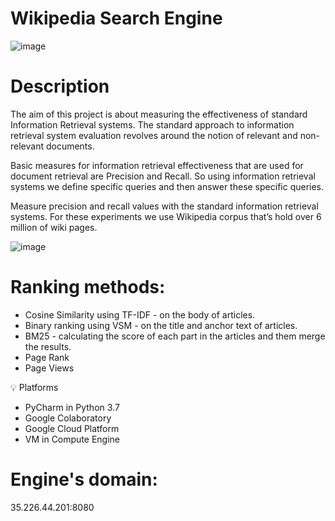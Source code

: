 # Wikipedia Search Engine
![image](https://user-images.githubusercontent.com/76015915/212551748-daeb7d77-30ef-4af4-9ddf-a504e8c74468.png)

 

# Description
The aim of this project is about measuring the effectiveness of standard Information Retrieval systems. 
The standard approach to information retrieval system evaluation revolves around the notion of relevant and non-relevant documents.

 

Basic measures for information retrieval effectiveness that are used for document retrieval are Precision and Recall. So using information retrieval systems we define specific queries and then answer these specific queries.

Measure precision and recall values with the standard information retrieval systems. For these experiments we use Wikipedia corpus that’s hold over 6 million of wiki pages.

 

![image](https://user-images.githubusercontent.com/76015915/212551716-f7bb5c11-946d-4f16-a972-7c4be0b7dbe9.png)

# Ranking methods:
- Cosine Similarity using TF-IDF - on the body of articles.
- Binary ranking using VSM - on the title and anchor text of articles.
- BM25 - calculating the score of each part in the articles and them merge the results.
- Page Rank
- Page Views

💡 Platforms
- PyCharm in Python 3.7
- Google Colaboratory
- Google Cloud Platform
- VM in Compute Engine

# Engine's domain:
35.226.44.201:8080

